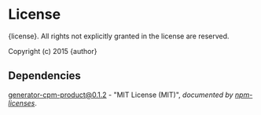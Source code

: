 # License

{license}. All rights not explicitly granted in the license are reserved.

Copyright (c) 2015 {author}

## Dependencies
[generator-cpm-product@0.1.2](&quot;https://github.com/Cellarise/generator-cpm-product&quot;) - &quot;MIT License (MIT)&quot;, 
*documented by [npm-licenses](http://github.com/AceMetrix/npm-license.git)*.